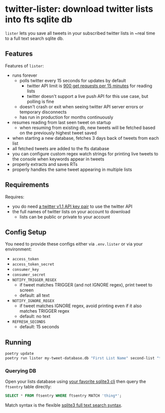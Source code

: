 twitter-lister: download twitter lists into fts sqlite db
=========================================================

`lister` lets you save all tweets in your subscribed twitter lists in ~real time to a full text search sqlite db.

## Features

Features of `lister`:

- runs forever
    - polls twitter every 15 seconds for updates by default
        - twitter API limit is [900 get requests per 15 minutes](https://developer.twitter.com/en/docs/twitter-api/v1/rate-limits) for reading lists
        - twitter doesn't support a live push API for this use case, but polling is fine
    - doesn't crash or exit when seeing twitter API server errors or temporary disconnects
    - has run in production for months continuously
- resumes reading from last seen tweet on startup
    - when resuming from existing db, new tweets will be fetched based on the previously highest tweet saved
- when starting a new database, fetches 3 days back of tweets from each list
- all fetched tweets are added to the fts database
- you can configure custom regex watch strings for printing live tweets to the console when keywords appear in tweets
- properly extracts and saves RTs
- properly handles the same tweet appearing in multiple lists


## Requirements

Requires:

- you do need [a twitter v1.1 API key pair](https://developer.twitter.com/en/docs/twitter-api/getting-started/getting-access-to-the-twitter-api) to use the twitter API
- the full names of twitter lists on your account to download
    - lists can be public or private to your account

## Config Setup

You need to provide these configs either via `.env.lister` or via your environment:

- `access_token`
- `access_token_secret`
- `consumer_key`
- `consumer_secret`
- `NOTIFY_TRIGGER_REGEX`
    - if tweet matches TRIGGER (and not IGNORE regex), print tweet to screen
    - default: all text
- `NOTIFY_IGNORE_REGEX`
    - if tweet matches IGNORE regex, avoid printing even if it also matches TRIGGER regex
    - default: no text
- `REFRESH_SECONDS`
    - default: 15 seconds


## Running

```bash
poetry update
poetry run lister my-tweet-database.db "First List Name" second-list "third LIST NAME" extra-list
```

### Querying DB

Open your lists database using [your favorite sqlite3 cli](https://litecli.com/) then query the `ftsentry` table directly:

```sql
SELECT * FROM ftsentry WHERE ftsentry MATCH 'thing*';
```

Match syntax is the flexible [sqlite3 full text search syntax](https://www.sqlite.org/fts5.html#full_text_query_syntax).
